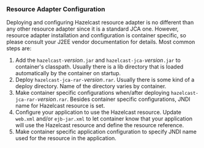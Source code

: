 

### Resource Adapter Configuration

Deploying and configuring Hazelcast resource adapter is no different than any other resource adapter since it is a standard JCA one. However, resource adapter installation and configuration is container specific, so please consult your J2EE vendor documentation for details. Most common steps are:

1. Add the `hazelcast-`*version*`.jar` and `hazelcast-jca-`*version*`.jar` to container's classpath. Usually there is a lib directory that is loaded automatically by the container on startup.
2. Deploy `hazelcast-jca-rar-`*version*`.rar`. Usually there is some kind of a deploy directory. Name of the directory varies by container.
3. Make container specific configurations when/after deploying `hazelcast-jca-rar-`*version*`.rar`. Besides container specific configurations, JNDI name for Hazelcast resource is set.
4. Configure your application to use the Hazelcast resource. Update `web.xml` and/or `ejb-jar.xml` to let container know that your application will use the Hazelcast resource and define the resource reference.
5. Make container specific application configuration to specify JNDI name used for the resource in the application.

